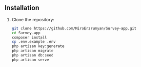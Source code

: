 ## Installation

1. Clone the repository:
   ```bash
   git clone https://github.com/MiroErzrumyan/Survey-app.git
   cd Survey-app
   composer install
   cp .env.example .env
   php artisan key:generate
   php artisan migrate
   php artisan db:seed
   php artisan serve

